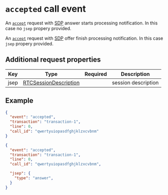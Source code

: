 # `accepted` call event

An [`accept`](../../requests/call/accept.md) request with [SDP](https://developer.mozilla.org/en-US/docs/Glossary/SDP) answer starts processing notification. In this case no `jsep` propery provided.

An [`accept`](../../requests/call/accept.md) request with [SDP](https://developer.mozilla.org/en-US/docs/Glossary/SDP) offer finish processing notification. In this case `jsep` propery provided.

## Additional request properties

| Key | Type | Required | Description |
| --- | --- | :---: | --- |
| jsep | [RTCSessionDescription](https://developer.mozilla.org/en-US/docs/Web/API/RTCSessionDescription) | | session description |

## Example

```json
{
  "event": "accepted",
  "transaction": "transaction-1",
  "line": 0,
  "call_id": "qwertyuiopasdfghjklzxcvbnm"
}
```

```json
{
  "event": "accepted",
  "transaction": "transaction-1",
  "line": 0,
  "call_id": "qwertyuiopasdfghjklzxcvbnm",

  "jsep": {
    "type": "answer",
  }
}
```
